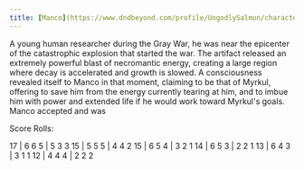 ```yaml
---
title: [Manco](https://www.dndbeyond.com/profile/UngodlySalmon/characters/40530127)
---
```


A young human researcher during the Gray War, he was near the epicenter of the catastrophic explosion that started the war.  The artifact released an extremely powerful blast of necromantic energy, creating a large region where decay is accelerated and growth is slowed.  A consciousness revealed itself to Manco in that moment, claiming to be that of Myrkul, offering to save him from the energy currently tearing at him, and to imbue him with power and extended life if he would work toward Myrkul's goals.  Manco accepted and was

Score Rolls:

17 | 6 6 5 | 5 3 3
15 | 5 5 5 | 4 4 2
15 | 6 5 4 | 3 2 1
14 | 6 5 3 | 2 2 1
13 | 6 4 3 | 3 1 1
12 | 4 4 4 | 2 2 2
